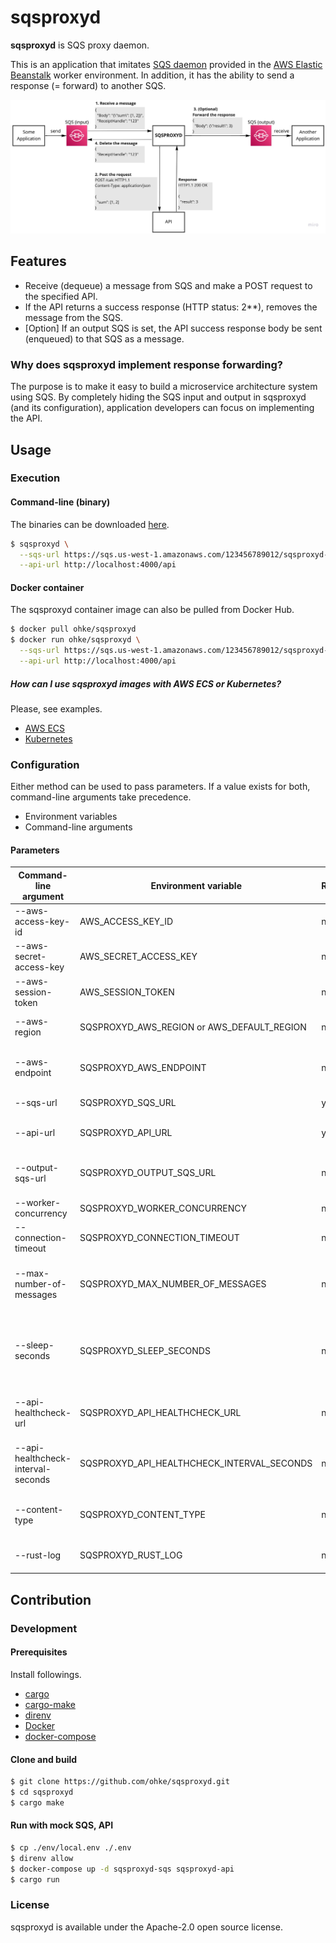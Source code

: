 # sqsproxyd
**sqsproxyd** is SQS proxy daemon.

This is an application that imitates [SQS daemon](https://docs.aws.amazon.com/elasticbeanstalk/latest/dg/using-features-managing-env-tiers.html) provided in the [AWS Elastic Beanstalk](https://aws.amazon.com/jp/elasticbeanstalk/) worker environment.
In addition, it has the ability to send a response (= forward) to another SQS.

![Architecture](image/overview.jpeg)

## Features
- Receive (dequeue) a message from SQS and make a POST request to the specified API.
- If the API returns a success response (HTTP status: 2**), removes the message from the SQS.
- [Option] If an output SQS is set, the API success response body be sent (enqueued) to that SQS as a message.

### Why does sqsproxyd implement response forwarding?
The purpose is to make it easy to build a microservice architecture system using SQS.
By completely hiding the SQS input and output in sqsproxyd (and its configuration), application developers can focus on implementing the API.

## Usage

### Execution

#### Command-line (binary)
The binaries can be downloaded [here](https://github.com/ohke/sqsproxyd/releases).

```bash
$ sqsproxyd \
  --sqs-url https://sqs.us-west-1.amazonaws.com/123456789012/sqsproxyd-sqs \
  --api-url http://localhost:4000/api 
```

#### Docker container
The sqsproxyd container image can also be pulled from Docker Hub.

```bash
$ docker pull ohke/sqsproxyd
$ docker run ohke/sqsproxyd \
  --sqs-url https://sqs.us-west-1.amazonaws.com/123456789012/sqsproxyd-sqs \
  --api-url http://localhost:4000/api
```

##### How can I use sqsproxyd images with AWS ECS or Kubernetes?
Please, see examples.

- [AWS ECS](example/aws)
- [Kubernetes](example/kubernetes)

### Configuration
Either method can be used to pass parameters. If a value exists for both, command-line arguments take precedence.

- Environment variables
- Command-line arguments

#### Parameters
| Command-line argument | Environment variable | Required | Default | Description |
| -- | -- | -- | -- | -- | 
| --aws-access-key-id | AWS_ACCESS_KEY_ID | no | - | Your AWS access key ID |
| --aws-secret-access-key | AWS_SECRET_ACCESS_KEY | no | - | Your AWS secret access key |
| --aws-session-token | AWS_SESSION_TOKEN | no | - | Your AWS session token |
| --aws-region | SQSPROXYD_AWS_REGION or AWS_DEFAULT_REGION | no | - | Your AWS region name |
| --aws-endpoint | SQSPROXYD_AWS_ENDPOINT | no | - | To use mock SQS (like [alpine-sqs](https://github.com/roribio/alpine-sqs)) |
| --sqs-url | SQSPROXYD_SQS_URL | yes | - | SQS URL to input |
| --api-url | SQSPROXYD_API_URL | yes | - | API URL to POST request |
| --output-sqs-url | SQSPROXYD_OUTPUT_SQS_URL | no | - | SQS URL to forward response message |
| --worker-concurrency | SQSPROXYD_WORKER_CONCURRENCY | no | 1 |  |
| --connection-timeout | SQSPROXYD_CONNECTION_TIMEOUT | no | 30 |  |
| --max-number-of-messages | SQSPROXYD_MAX_NUMBER_OF_MESSAGES | no | 1 | Max number of receive messages from SQS |
| --sleep-seconds | SQSPROXYD_SLEEP_SECONDS | no | 1 | Interval seconds of receiving when receiving empty message |
| --api-healthcheck-url | SQSPROXYD_API_HEALTHCHECK_URL | no | - | API healthcheck URL to GET request |
| --api-healthcheck-interval-seconds | SQSPROXYD_API_HEALTHCHECK_INTERVAL_SECONDS | no | 1 | Interval seconds of request healthcheck endpoint |
| --content-type | SQSPROXYD_CONTENT_TYPE | no | `application/json` | Content-type header of API request. |
| --rust-log | SQSPROXYD_RUST_LOG | no | `WARN` | Application logging directive |

## Contribution

### Development

#### Prerequisites
Install followings.

- [cargo](https://doc.rust-lang.org/cargo/getting-started/installation.html)
- [cargo-make](https://github.com/sagiegurari/cargo-make)
- [direnv](https://github.com/direnv/direnv)
- [Docker](https://docs.docker.com/get-docker/)
- [docker-compose](https://docs.docker.com/compose/install/)

#### Clone and build
```bash
$ git clone https://github.com/ohke/sqsproxyd.git
$ cd sqsproxyd
$ cargo make
````

#### Run with mock SQS, API
```bash
$ cp ./env/local.env ./.env
$ direnv allow
$ docker-compose up -d sqsproxyd-sqs sqsproxyd-api
$ cargo run
```

### License
sqsproxyd is available under the Apache-2.0 open source license.
